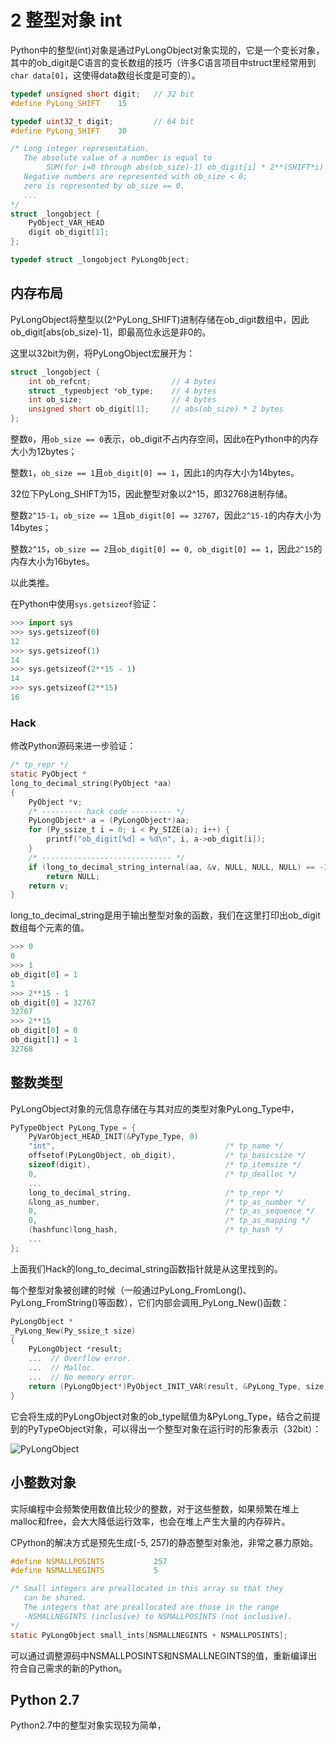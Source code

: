 # 2 整型对象 int

Python中的整型(int)对象是通过PyLongObject对象实现的，它是一个变长对象，其中的ob_digit是C语言的变长数组的技巧（许多C语言项目中struct里经常用到`char data[0]`，这使得data数组长度是可变的）。

```c
typedef unsigned short digit;	// 32 bit
#define PyLong_SHIFT    15

typedef uint32_t digit;			// 64 bit
#define PyLong_SHIFT    30

/* Long integer representation.
   The absolute value of a number is equal to
        SUM(for i=0 through abs(ob_size)-1) ob_digit[i] * 2**(SHIFT*i)
   Negative numbers are represented with ob_size < 0;
   zero is represented by ob_size == 0.
   ...
*/
struct _longobject {
    PyObject_VAR_HEAD
    digit ob_digit[1];
};

typedef struct _longobject PyLongObject;
```

## 内存布局

PyLongObject将整型以(2^PyLong_SHIFT)进制存储在ob_digit数组中，因此ob_digit[abs(ob_size)-1]，即最高位永远是非0的。

这里以32bit为例，将PyLongObject宏展开为：

```C
struct _longobject {
    int ob_refcnt;					// 4 bytes
    struct _typeobject *ob_type;	// 4 bytes
    int ob_size;					// 4 bytes
    unsigned short ob_digit[1];		// abs(ob_size) * 2 bytes
};
```

整数`0`，用`ob_size == 0`表示，ob_digit不占内存空间，因此`0`在Python中的内存大小为12bytes；

整数`1`，`ob_size == 1`且`ob_digit[0] == 1`，因此`1`的内存大小为14bytes。

32位下PyLong_SHIFT为15，因此整型对象以2^15，即32768进制存储。

整数`2^15-1`，`ob_size == 1`且`ob_digit[0] == 32767`，因此`2^15-1`的内存大小为14bytes；

整数`2^15`，`ob_size == 2`且`ob_digit[0] == 0, ob_digit[0] == 1`，因此`2^15`的内存大小为16bytes。

以此类推。

在Python中使用`sys.getsizeof`验证：

```python
>>> import sys
>>> sys.getsizeof(0)
12
>>> sys.getsizeof(1)
14
>>> sys.getsizeof(2**15 - 1)
14
>>> sys.getsizeof(2**15)
16 
```

### Hack

修改Python源码来进一步验证：

```c
/* tp_repr */
static PyObject *
long_to_decimal_string(PyObject *aa)
{
    PyObject *v;
    /* --------- hack code --------- */
	PyLongObject* a = (PyLongObject*)aa;
	for (Py_ssize_t i = 0; i < Py_SIZE(a); i++) {
		printf("ob_digit[%d] = %d\n", i, a->ob_digit[i]);
	}
    /* ----------------------------- */
    if (long_to_decimal_string_internal(aa, &v, NULL, NULL, NULL) == -1)
        return NULL;
    return v;
}
```

long_to_decimal_string是用于输出整型对象的函数，我们在这里打印出ob_digit数组每个元素的值。

```python
>>> 0
0
>>> 1
ob_digit[0] = 1
1
>>> 2**15 - 1
ob_digit[0] = 32767
32767
>>> 2**15
ob_digit[0] = 0
ob_digit[1] = 1
32768 
```

## 整数类型

PyLongObject对象的元信息存储在与其对应的类型对象PyLong_Type中，

```c
PyTypeObject PyLong_Type = {
    PyVarObject_HEAD_INIT(&PyType_Type, 0)
    "int",                                      /* tp_name */
    offsetof(PyLongObject, ob_digit),           /* tp_basicsize */
    sizeof(digit),                              /* tp_itemsize */
    0,                                          /* tp_dealloc */
    ...
    long_to_decimal_string,                     /* tp_repr */
    &long_as_number,                            /* tp_as_number */
    0,                                          /* tp_as_sequence */
    0,                                          /* tp_as_mapping */
    (hashfunc)long_hash,                        /* tp_hash */
    ...
};
```

上面我们Hack的long_to_decimal_string函数指针就是从这里找到的。

每个整型对象被创建的时候（一般通过PyLong_FromLong()、PyLong_FromString()等函数），它们内部会调用_PyLong_New()函数：

```c
PyLongObject *
_PyLong_New(Py_ssize_t size)
{
    PyLongObject *result;
    ...  // Overflow error.
    ...  // Malloc.
    ...  // No memory error.
    return (PyLongObject*)PyObject_INIT_VAR(result, &PyLong_Type, size);
}
```

它会将生成的PyLongObject对象的ob_type赋值为&PyLong_Type，结合之前提到的PyTypeObject对象，可以得出一个整型对象在运行时的形象表示（32bit）：

![PyLongObject](https://github.com/ysw1912/Python-Source-Code-Analysis/blob/master/1.%20Python%20Object/PyLongObject.jpg)

## 小整数对象

实际编程中会频繁使用数值比较少的整数，对于这些整数，如果频繁在堆上malloc和free，会大大降低运行效率，也会在堆上产生大量的内存碎片。

CPython的解决方式是预先生成[-5, 257)的静态整型对象池，非常之暴力原始。

```c
#define NSMALLPOSINTS           257
#define NSMALLNEGINTS           5

/* Small integers are preallocated in this array so that they
   can be shared.
   The integers that are preallocated are those in the range
   -NSMALLNEGINTS (inclusive) to NSMALLPOSINTS (not inclusive).
*/
static PyLongObject small_ints[NSMALLNEGINTS + NSMALLPOSINTS];
```

可以通过调整源码中NSMALLPOSINTS和NSMALLNEGINTS的值，重新编译出符合自己需求的新的Python。

## Python 2.7

Python2.7中的整型对象实现较为简单，